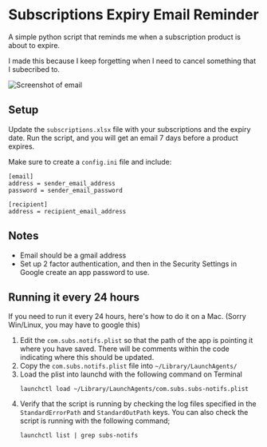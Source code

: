 # Subscriptions Expiry Email Reminder

A simple python script that reminds me when a subscription product is about to expire.

I made this because I keep forgetting when I need to cancel something that I subecribed to.

![Screenshot of email](https://i.imgur.com/aX5z3Yc.png)

## Setup

Update the `subscriptions.xlsx` file with your subscriptions and the expiry date. Run the script, and you will get an email 7 days before a product expires.

Make sure to create a `config.ini` file and include:

```
[email]
address = sender_email_address
password = sender_email_password

[recipient]
address = recipient_email_address
```

## Notes

- Email should be a gmail address
- Set up 2 factor authentication, and then in the Security Settings in Google create an app password to use.

## Running it every 24 hours

If you need to run it every 24 hours, here's how to do it on a Mac. (Sorry Win/Linux, you may have to google this)

1. Edit the `com.subs.notifs.plist` so that the path of the app is pointing it where you have saved. There will be comments within the code indicating where this should be updated.
2. Copy the `com.subs.notifs.plist` file into `~/Library/LaunchAgents/`
3. Load the plist into launchd with the following command on Terminal
   ```
   launchctl load ~/Library/LaunchAgents/com.subs.subs-notifs.plist
   ```
4. Verify that the script is running by checking the log files specified in the `StandardErrorPath` and `StandardOutPath` keys. You can also check the script is running with the following command;
   ```
   launchctl list | grep subs-notifs
   ```
